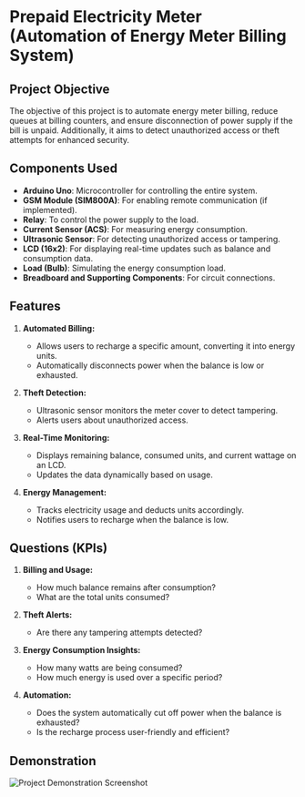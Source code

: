 # Prepaid Electricity Meter (Automation of Energy Meter Billing System)

## Project Objective
The objective of this project is to automate energy meter billing, reduce queues at billing counters, and ensure disconnection of power supply if the bill is unpaid. Additionally, it aims to detect unauthorized access or theft attempts for enhanced security.

## Components Used
- **Arduino Uno**: Microcontroller for controlling the entire system.
- **GSM Module (SIM800A)**: For enabling remote communication (if implemented).
- **Relay**: To control the power supply to the load.
- **Current Sensor (ACS)**: For measuring energy consumption.
- **Ultrasonic Sensor**: For detecting unauthorized access or tampering.
- **LCD (16x2)**: For displaying real-time updates such as balance and consumption data.
- **Load (Bulb)**: Simulating the energy consumption load.
- **Breadboard and Supporting Components**: For circuit connections.

## Features
1. **Automated Billing:**
   - Allows users to recharge a specific amount, converting it into energy units.
   - Automatically disconnects power when the balance is low or exhausted.

2. **Theft Detection:**
   - Ultrasonic sensor monitors the meter cover to detect tampering.
   - Alerts users about unauthorized access.

3. **Real-Time Monitoring:**
   - Displays remaining balance, consumed units, and current wattage on an LCD.
   - Updates the data dynamically based on usage.

4. **Energy Management:**
   - Tracks electricity usage and deducts units accordingly.
   - Notifies users to recharge when the balance is low.

## Questions (KPIs)
1. **Billing and Usage:**
   - How much balance remains after consumption?
   - What are the total units consumed?

2. **Theft Alerts:**
   - Are there any tampering attempts detected?

3. **Energy Consumption Insights:**
   - How many watts are being consumed?
   - How much energy is used over a specific period?

4. **Automation:**
   - Does the system automatically cut off power when the balance is exhausted?
   - Is the recharge process user-friendly and efficient?

## Demonstration
![Project Demonstration Screenshot]( )
